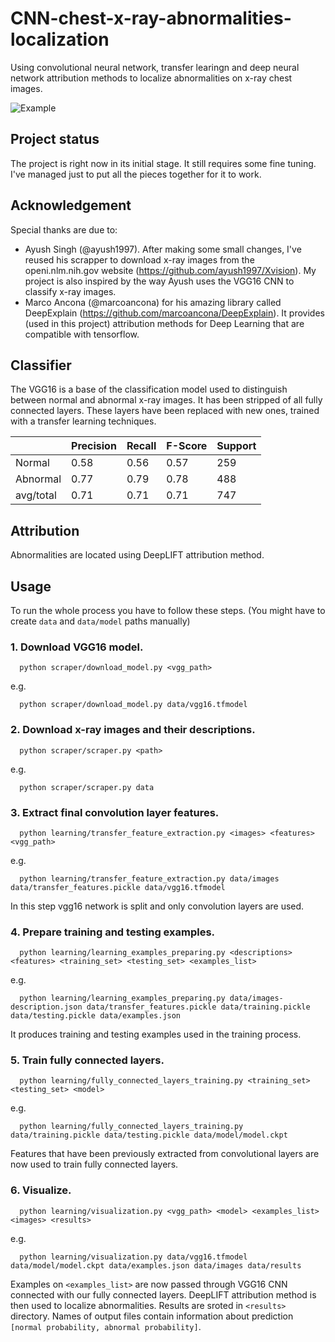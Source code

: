 # CNN-chest-x-ray-abnormalities-localization
Using convolutional neural network, transfer learingn and deep neural network attribution methods to localize abnormalities on x-ray chest images.

![Example](https://raw.githubusercontent.com/TomaszRewak/CNN-chest-x-ray-abnormalities-localization/master/docs/detection.png)

## Project status

The project is right now in its initial stage. It still requires some fine tuning. I've managed just to put all the pieces together for it to work.

## Acknowledgement

Special thanks are due to:
- Ayush Singh (@ayush1997). After making some small changes, I've reused his scrapper to download x-ray images from the openi.nlm.nih.gov website (https://github.com/ayush1997/Xvision). My project is also inspired by the way Ayush uses the VGG16 CNN to classify x-ray images.
- Marco Ancona (@marcoancona) for his amazing library called DeepExplain (https://github.com/marcoancona/DeepExplain). It provides (used in this project) attribution methods for Deep Learning that are compatible with tensorflow.

## Classifier

The VGG16 is a base of the classification model used to distinguish between normal and abnormal x-ray images. It has been stripped of all fully connected layers. These layers have been replaced with new ones, trained with a transfer learning techniques.

|  | Precision | Recall | F-Score | Support |
| --- | --- | --- | --- | --- |
| Normal | 0.58 | 0.56 | 0.57 | 259 |
| Abnormal | 0.77 | 0.79 | 0.78 | 488 |
| avg/total | 0.71 | 0.71 | 0.71 | 747 |

## Attribution

Abnormalities are located using DeepLIFT attribution method.

## Usage

To run the whole process you have to follow these steps. (You might have to create ```data``` and ```data/model``` paths manually)

### 1. Download VGG16 model.
```
  python scraper/download_model.py <vgg_path>
```
e.g.
```
  python scraper/download_model.py data/vgg16.tfmodel
```

### 2. Download x-ray images and their descriptions.

```
  python scraper/scraper.py <path>
```
e.g.
```
  python scraper/scraper.py data
```

### 3. Extract final convolution layer features.
```
  python learning/transfer_feature_extraction.py <images> <features> <vgg_path>
```
e.g.
```
  python learning/transfer_feature_extraction.py data/images data/transfer_features.pickle data/vgg16.tfmodel
```
In this step vgg16 network is split and only convolution layers are used.

### 4. Prepare training and testing examples.
```
  python learning/learning_examples_preparing.py <descriptions> <features> <training_set> <testing_set> <examples_list>
```
e.g.
```
  python learning/learning_examples_preparing.py data/images-description.json data/transfer_features.pickle data/training.pickle data/testing.pickle data/examples.json
```

It produces training and testing examples used in the training process.

### 5. Train fully connected layers.
```
  python learning/fully_connected_layers_training.py <training_set> <testing_set> <model>
```
e.g.
```
  python learning/fully_connected_layers_training.py data/training.pickle data/testing.pickle data/model/model.ckpt
```

Features that have been previously extracted from convolutional layers are now used to train fully connected layers.

### 6. Visualize.
```
  python learning/visualization.py <vgg_path> <model> <examples_list> <images> <results>
```
e.g.
```
  python learning/visualization.py data/vgg16.tfmodel data/model/model.ckpt data/examples.json data/images data/results
```

Examples on ```<examples_list>``` are now passed through VGG16 CNN connected with our fully connected layers. DeepLIFT attribution method is then used to localize abnormalities. Results are sroted in ```<results>``` directory. Names of output files contain information about prediction ```[normal probability, abnormal probability]```.

